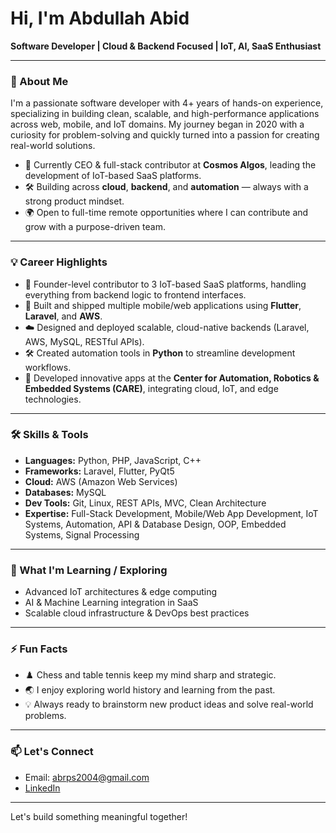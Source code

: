# Hi, I'm Abdullah Abid

**Software Developer | Cloud & Backend Focused | IoT, AI, SaaS Enthusiast**

---

### 🚀 About Me

I'm a passionate software developer with 4+ years of hands-on experience, specializing in building clean, scalable, and high-performance applications across web, mobile, and IoT domains. My journey began in 2020 with a curiosity for problem-solving and quickly turned into a passion for creating real-world solutions.

- 🔭 Currently CEO & full-stack contributor at **Cosmos Algos**, leading the development of IoT-based SaaS platforms.
- 🛠️ Building across **cloud**, **backend**, and **automation** — always with a strong product mindset.
- 🌍 Open to full-time remote opportunities where I can contribute and grow with a purpose-driven team.

---

### 💡 Career Highlights

- 🚀 Founder-level contributor to 3 IoT-based SaaS platforms, handling everything from backend logic to frontend interfaces.
- 📱 Built and shipped multiple mobile/web applications using **Flutter**, **Laravel**, and **AWS**.
- ☁️ Designed and deployed scalable, cloud-native backends (Laravel, AWS, MySQL, RESTful APIs).
- 🛠️ Created automation tools in **Python** to streamline development workflows.
- 🤝 Developed innovative apps at the **Center for Automation, Robotics & Embedded Systems (CARE)**, integrating cloud, IoT, and edge technologies.

---

### 🛠️ Skills & Tools

- **Languages:** Python, PHP, JavaScript, C++
- **Frameworks:** Laravel, Flutter, PyQt5
- **Cloud:** AWS (Amazon Web Services)
- **Databases:** MySQL
- **Dev Tools:** Git, Linux, REST APIs, MVC, Clean Architecture
- **Expertise:** Full-Stack Development, Mobile/Web App Development, IoT Systems, Automation, API & Database Design, OOP, Embedded Systems, Signal Processing

---

### 🌱 What I'm Learning / Exploring

- Advanced IoT architectures & edge computing
- AI & Machine Learning integration in SaaS
- Scalable cloud infrastructure & DevOps best practices

---

### ⚡ Fun Facts

- ♟️ Chess and table tennis keep my mind sharp and strategic.
- 🌏 I enjoy exploring world history and learning from the past.
- 💡 Always ready to brainstorm new product ideas and solve real-world problems.

---

### 📫 Let's Connect

- Email: [abrps2004@gmail.com](mailto:abrps2004@gmail.com)
- [LinkedIn](https://www.linkedin.com/in/abdullahabid04)

---

Let's build something meaningful together!
